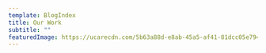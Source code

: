 ```yaml
---
template: BlogIndex
title: Our Work
subtitle: ""
featuredImage: https://ucarecdn.com/5b63a88d-e8ab-45a5-af41-81dcc05e7942/
---
```

